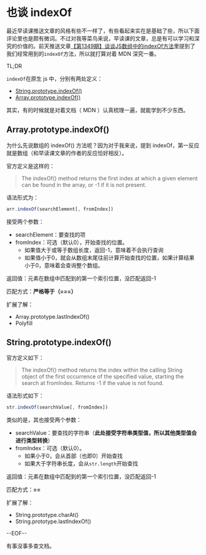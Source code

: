 # 也谈 indexOf
最近早读课推送文章的风格有些不一样了，有些看起来实在是基础了些，所以下面评论里也是颇有微词。不过对我等菜鸟来说，早读课的文章，总是有可以学习和深究的价值的。前天推送文章[【第1349期】谈谈JS数组中的indexOf方法](https://mp.weixin.qq.com/s?__biz=MjM5MTA1MjAxMQ%3D%3D&mid=2651229415&idx=1&sn=5058ce9c3a2a3fa6348e72349c0e1f7b#wechat_redirect)里提到了我们经常用到的`indexOf`方法，所以就打算对着 MDN 深究一番。

TL;DR

`indexOf`在原生 js 中，分别有两处定义：
- [String.prototype.indexOf()](https://developer.mozilla.org/en-US/docs/Web/JavaScript/Reference/Global_Objects/String/indexOf)
- [Array.prototype.indexOf()](https://developer.mozilla.org/en-US/docs/Web/JavaScript/Reference/Global_Objects/Array/indexOf)

其实，有的时候就是对着文档（ MDN ）认真梳理一遍，就能学到不少东西。

## Array.prototype.indexOf()
为什么先说数组的 indexOf() 方法呢？因为对于我来说，提到 indexOf，第一反应就是数组（和早读课文章的作者的反应恰好相反）。

官方定义是这样的：
> The indexOf() method returns the first index at which a given element can be found in the array, or -1 if it is not present.

语法形式为：
```javascript
arr.indexOf(searchElement[, fromIndex])
```

接受两个参数：
- searchElement：要查找的项
- fromIndex：可选（默认0），开始查找的位置。
    - 如果值大于或等于数组长度，返回-1，意味着不会执行查询
    - 如果值小于0，就会从数组末尾往前计算开始查找的位置，如果计算结果小于0，意味着会查询整个数组。

返回值：元素在数组中匹配到的第一个索引位置，没匹配返回-1

匹配方式：**严格等于（===）**

扩展了解：
- Array.prototype.lastIndexOf()
- Polyfill

## String.prototype.indexOf()
官方定义如下：
> The indexOf() method returns the index within the calling String object of the first occurrence of the specified value, starting the search at fromIndex. Returns -1 if the value is not found.

语法形式如下：
```javascript
str.indexOf(searchValue[, fromIndex])
```

类似的是，其也接受两个参数：
- searchValue：要查找的字符串（**此处接受字符串类型值，所以其他类型值会进行类型转换**）
- fromIndex：可选（默认0）。
    - 如果小于0，会从首部（也即0）开始查找
    - 如果大于字符串长度，会从`str.length`开始查找

返回值：元素在数组中匹配到的第一个索引位置，没匹配返回-1

匹配方式：**==**

扩展了解：
- String.prototype.charAt()
- String.prototype.lastIndexOf()

--EOF--

有事没事多查文档。